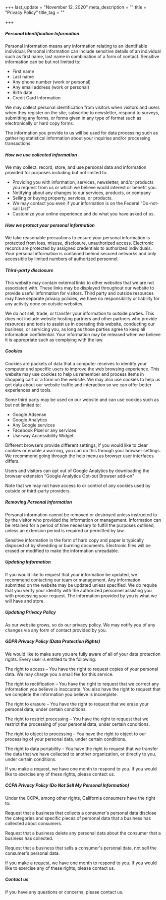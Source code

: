 +++
last_update = "November 12, 2020"
meta_description = ""
title = "Privacy Policy"
title_tag = ""

+++
##### Personal Identification Information

Personal information means any information relating to an identifiable individual. Personal information can include sensitive details of an individual such as first name, last name in combination of a form of contact. Sensitive information can be but not limited to:

* First name
* Last name
* Any phone number (work or personal)
* Any email address (work or personal)
* Birth date
* Credit Card Information

We may collect personal identification from visitors when visitors and users when they register on the site, subscribe to newsletter, respond to surveys, submitting any forms, or forms given in any type of format such as electronically or hard copy forms.

The information you provide to us will be used for data processing such as gathering statistical information about your inquiries and/or processing transactions.

##### How we use collected information

We may collect, record, store, and use personal data and information provided for purposes including but not limited to:

* Providing you with information, services, newsletter, and/or products you request from us or which we believe would interest or benefit you.
* Notifying about any changes to our services, products, or company
* Selling or buying property, services, or products.
* We may contact you even if your information is on the Federal "Do-not-call List"
* Customize your online experience and do what you have asked of us.

##### How we protect your personal information

We take reasonable precautions to ensure your personal information is protected from loss, misuse, disclosure, unauthorized access. Electronic records are protected by assigned credentials to authorized individuals. Your personal information is contained behind secured networks and only accessible by limited numbers of authorized personnel.

##### Third-party disclosure

This website may contain external links to other websites that we are not associated with. These links may be displayed throughout our website to provide useful information for visitors. Third party and outside resources may have separate privacy policies, we have no responsibility or liability for any activity done on outside websites.

We do not sell, trade, or transfer your information to outside parties. This does not include website hosting partners and other partners who provide resources and tools to assist us in operating this website, conducting our business, or servicing you, as long as those parties agree to keep all information confidential. Your information may be released when we believe it is appropriate such as complying with the law.

##### Cookies

Cookies are packets of data that a computer receives to identify your computer and specific users to improve the web browsing experience. This website may use cookies to help us remember and process items in shopping cart or a form on the website. We may also use cookies to help us get data about our website traffic and interaction so we can offer better experiences and tools.

Some third party may be used on our website and can use cookies such as but not limited to:

* Google Adsense
* Google Analytics
* Any Google services
* Facebook Pixel or any services
* Userway Accessibility Widget

Different browsers provide different settings, if you would like to clear cookies or enable a warning, you can do this through your browser settings. We recommend going through the help menu as browser user interfaces differs.

Users and visitors can opt out of Google Analytics by downloading the browser extension "Google Analytics Opt-out Browser add-on"

Note that we may not have access to or control of any cookies used by outside or third-party providers.

##### Removing Personal Information

Personal information cannot be removed or destroyed unless instructed to by the visitor who provided the information or management. Information can be retained for a period of time necessary to fulfill the purposes outlined, unless an extension period is required or permitted by law.

Sensitive information in the form of hard copy and paper is typically disposed of by shredding or burning documents. Electronic files will be erased or modified to make the information unreadable.

##### Updating Information

If you would like to request that your information be updated, we recommend contacting our team or management. Any information submitted on the website may be updated unless specified. We do require that you verify your identity with the authorized personnel assisting you with processing your request. The information provided by you is what we will have and store.

##### Updating Privacy Policy

As our website grows, so do our privacy policy. We may notify you of any changes via any form of contact provided by you.

##### GDPR Privacy Policy (Data Protection Rights)

We would like to make sure you are fully aware of all of your data protection rights. Every user is entitled to the following:

The right to access – You have the right to request copies of your personal data. We may charge you a small fee for this service.

The right to rectification – You have the right to request that we correct any information you believe is inaccurate. You also have the right to request that we complete the information you believe is incomplete.

The right to erasure – You have the right to request that we erase your personal data, under certain conditions.

The right to restrict processing – You have the right to request that we restrict the processing of your personal data, under certain conditions.

The right to object to processing – You have the right to object to our processing of your personal data, under certain conditions.

The right to data portability – You have the right to request that we transfer the data that we have collected to another organization, or directly to you, under certain conditions.

If you make a request, we have one month to respond to you. If you would like to exercise any of these rights, please contact us.

##### CCPA Privacy Policy (Do Not Sell My Personal Information)

Under the CCPA, among other rights, California consumers have the right to:

Request that a business that collects a consumer's personal data disclose the categories and specific pieces of personal data that a business has collected about consumers.

Request that a business delete any personal data about the consumer that a business has collected.

Request that a business that sells a consumer's personal data, not sell the consumer's personal data.

If you make a request, we have one month to respond to you. If you would like to exercise any of these rights, please contact us.

##### Contact us

If you have any questions or concerns, please contact us.